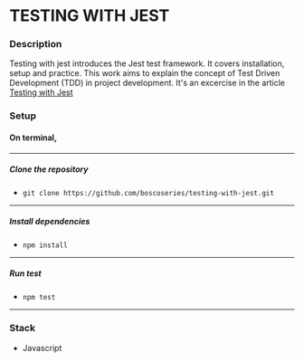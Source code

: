 # TESTING WITH JEST

### Description
Testing with jest introduces the Jest test framework. It covers installation, setup and practice. This work aims to explain the concept of Test Driven Development (TDD) in project development. It's an excercise in the article [Testing with Jest](https://medium.com/@boscoseries/testing-with-jest-e624773a38a7)

### Setup 

#### On terminal,  
-----
##### Clone the repository 
* `git clone https://github.com/boscoseries/testing-with-jest.git`
-----
##### Install dependencies
* `npm install`
-----
##### Run test
* `npm test`
-----

### Stack

* Javascript


